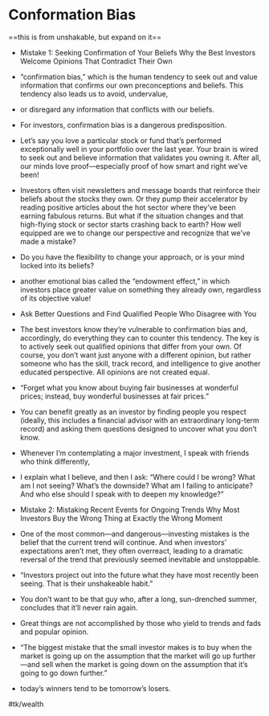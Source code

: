 # Conformation Bias
==this is from unshakable, but expand on it==

* Mistake 1: Seeking Confirmation of Your Beliefs Why the Best Investors Welcome Opinions That Contradict Their Own

* “confirmation bias,” which is the human tendency to seek out and value information that confirms our own preconceptions and beliefs. This tendency also leads us to avoid, undervalue,

* or disregard any information that conflicts with our beliefs.

* For investors, confirmation bias is a dangerous predisposition.

* Let’s say you love a particular stock or fund that’s performed exceptionally well in your portfolio over the last year. Your brain is wired to seek out and believe information that validates you owning it. After all, our minds love proof—especially proof of how smart and right we’ve been!

* Investors often visit newsletters and message boards that reinforce their beliefs about the stocks they own. Or they pump their accelerator by reading positive articles about the hot sector where they’ve been earning fabulous returns. But what if the situation changes and that high-flying stock or sector starts crashing back to earth? How well equipped are we to change our perspective and recognize that we’ve made a mistake?

* Do you have the flexibility to change your approach, or is your mind locked into its beliefs?

* another emotional bias called the “endowment effect,” in which investors place greater value on something they already own, regardless of its objective value!

* Ask Better Questions and Find Qualified People Who Disagree with You

* The best investors know they’re vulnerable to confirmation bias and, accordingly, do everything they can to counter this tendency. The key is to actively seek out qualified opinions that differ from your own. Of course, you don’t want just anyone with a different opinion, but rather someone who has the skill, track record, and intelligence to give another educated perspective. All opinions are not created equal.

* “Forget what you know about buying fair businesses at wonderful prices; instead, buy wonderful businesses at fair prices.”

* You can benefit greatly as an investor by finding people you respect (ideally, this includes a financial advisor with an extraordinary long-term record) and asking them questions designed to uncover what you don’t know.

* Whenever I’m contemplating a major investment, I speak with friends who think differently,

* I explain what I believe, and then I ask: “Where could I be wrong? What am I not seeing? What’s the downside? What am I failing to anticipate? And who else should I speak with to deepen my knowledge?”

* Mistake 2: Mistaking Recent Events for Ongoing Trends Why Most Investors Buy the Wrong Thing at Exactly the Wrong Moment

* One of the most common—and dangerous—investing mistakes is the belief that the current trend will continue. And when investors’ expectations aren’t met, they often overreact, leading to a dramatic reversal of the trend that previously seemed inevitable and unstoppable.

* “Investors project out into the future what they have most recently been seeing. That is their unshakeable habit.”

* You don’t want to be that guy who, after a long, sun-drenched summer, concludes that it’ll never rain again.

* Great things are not accomplished by those who yield to trends and fads and popular opinion.

* “The biggest mistake that the small investor makes is to buy when the market is going up on the assumption that the market will go up further—and sell when the market is going down on the assumption that it’s going to go down further.”

* today’s winners tend to be tomorrow’s losers.

#tk/wealth


